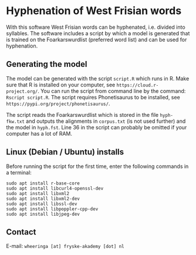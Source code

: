 # Hyphenation of West Frisian words

With this software West Frisian words can be hyphenated, i.e. divided into syllables. The software includes a script by which a model is generated that is trained on the Foarkarswurdlist (preferred word list) and can be used for hyphenation.

## Generating the model

The model can be generated with the script `script.R` which runs in R. Make sure that R is installed on your computer, see `https://cloud.r-project.org/`. You can run the script from command line by the command: `Rscript script.R`. The script requires Phonetisaurus to be installed, see `https://pypi.org/project/phonetisaurus/`.

The script reads the Foarkarswurdlist which is stored in the file `hyph-fkw.txt` and outputs the alignments in `corpus.txt` (is not used further) and the model in `hyph.fst`. Line 36 in the script can probably be omitted if your computer has a lot of RAM.

## Linux (Debian / Ubuntu) installs

Before running the script for the first time, enter the following commands in a terminal:<br>

`sudo apt install r-base-core`<br>
`sudo apt install libcurl4-openssl-dev`<br>
`sudo apt install libxml2`<br>
`sudo apt install libxml2-dev`<br>
`sudo apt install libssl-dev`<br>
`sudo apt install libpoppler-cpp-dev`<br>
`sudo apt install libjpeg-dev`<br>

## Contact

E-mail: `wheeringa [at] fryske-akademy [dot] nl`
